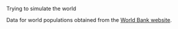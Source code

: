 Trying to simulate the world

Data for world populations obtained from the [World Bank website](https://data.worldbank.org/indicator/SP.POP.TOTL).